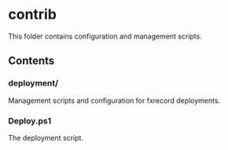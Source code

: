 # contrib

This folder contains configuration and management scripts.

## Contents

### deployment/

Management scripts and configuration for fxrecord deployments.

### Deploy.ps1

The deployment script.
